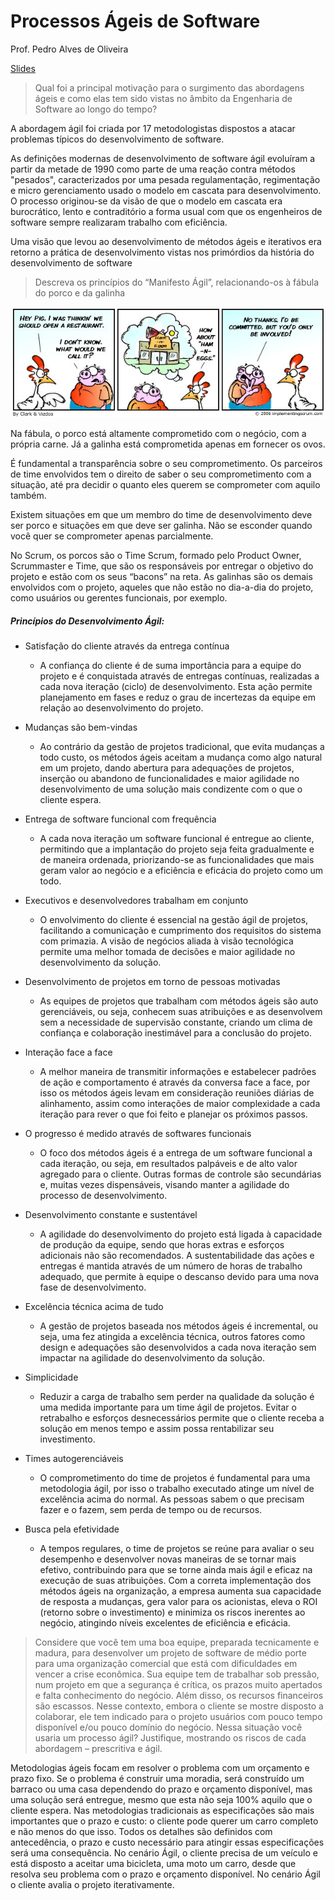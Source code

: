 # Processos Ágeis de Software

Prof. Pedro Alves de Oliveira

[Slides](http://webdav.sistemas.pucminas.br:8080/webdav/sistemas/sga/20162/1109742_ED%20-%20Processos%20%C3%81geis.doc)

> Qual foi a principal motivação para o surgimento das abordagens ágeis e como elas tem sido vistas no âmbito da Engenharia de Software ao longo do tempo?

A abordagem ágil foi criada por 17 metodologistas dispostos a atacar problemas típicos do desenvolvimento de software.

As definições modernas de desenvolvimento de software ágil evoluíram a partir da metade de 1990 como parte de uma reação contra métodos "pesados", caracterizados por uma pesada regulamentação, regimentação e micro gerenciamento usado o modelo em cascata para desenvolvimento. O processo originou-se da visão de que o modelo em cascata era burocrático, lento e contraditório a forma usual com que os engenheiros de software sempre realizaram trabalho com eficiência.

Uma visão que levou ao desenvolvimento de métodos ágeis e iterativos era retorno a prática de desenvolvimento vistas nos primórdios da história do desenvolvimento de software

> Descreva os princípios do “Manifesto Ágil”, relacionando-os à fábula do porco e da galinha

![ham and eggs](ham_eggs.jpg)

Na fábula, o porco está altamente comprometido com o negócio, com a própria carne. Já a galinha está comprometida apenas em fornecer os ovos.

É fundamental a transparência sobre o seu comprometimento. Os parceiros de time envolvidos tem o direito de saber o seu comprometimento com a situação, até pra decidir o quanto eles querem se comprometer com aquilo também.

Existem situações em que um membro do time de desenvolvimento deve ser porco e situações em que deve ser galinha. Não se esconder quando você quer se comprometer apenas parcialmente.

No Scrum, os porcos são o Time Scrum, formado pelo Product Owner, Scrummaster e Time, que são os responsáveis por entregar o objetivo do projeto e estão com os seus “bacons” na reta. As galinhas são os demais envolvidos com o projeto, aqueles que não estão no dia-a-dia do projeto, como usuários ou gerentes funcionais, por exemplo.

##### Princípios do Desenvolvimento Ágil:

- Satisfação do cliente através da entrega contínua
    - A confiança do cliente é de suma importância para a equipe do projeto e é conquistada através de entregas contínuas, realizadas a cada nova iteração (ciclo) de desenvolvimento. Esta ação permite planejamento em fases e reduz o grau de incertezas da equipe em relação ao desenvolvimento do projeto.

- Mudanças são bem-vindas
    - Ao contrário da gestão de projetos tradicional, que evita mudanças a todo custo, os métodos ágeis aceitam a mudança como algo natural em um projeto, dando abertura para adequações de projetos, inserção ou abandono de funcionalidades e maior agilidade no desenvolvimento de uma solução mais condizente com o que o cliente espera.

- Entrega de software funcional com frequência
    - A cada nova iteração um software funcional é entregue ao cliente, permitindo que a implantação do projeto seja feita gradualmente e de maneira ordenada, priorizando-se as funcionalidades que mais geram valor ao negócio e a eficiência e eficácia do projeto como um todo.

- Executivos e desenvolvedores trabalham em conjunto
    - O envolvimento do cliente é essencial na gestão ágil de projetos, facilitando a comunicação e cumprimento dos requisitos do sistema com primazia. A visão de negócios aliada à visão tecnológica permite uma melhor tomada de decisões e maior agilidade no desenvolvimento da solução.

- Desenvolvimento de projetos em torno de pessoas motivadas
    - As equipes de projetos que trabalham com métodos ágeis são auto gerenciáveis, ou seja, conhecem suas atribuições e as desenvolvem sem a necessidade de supervisão constante, criando um clima de confiança e colaboração inestimável para a conclusão do projeto.

- Interação face a face
    - A melhor maneira de transmitir informações e estabelecer padrões de ação e comportamento é através da conversa face a face, por isso os métodos ágeis levam em consideração reuniões diárias de alinhamento, assim como interações de maior complexidade a cada iteração para rever o que foi feito e planejar os próximos passos.

- O progresso é medido através de softwares funcionais
    - O foco dos métodos ágeis é a entrega de um software funcional a cada iteração, ou seja, em resultados palpáveis e de alto valor agregado para o cliente. Outras formas de controle são secundárias e, muitas vezes dispensáveis, visando manter a agilidade do processo de desenvolvimento.

- Desenvolvimento constante e sustentável
    - A agilidade do desenvolvimento do projeto está ligada à capacidade de produção da equipe, sendo que horas extras e esforços adicionais não são recomendados. A sustentabilidade das ações e entregas é mantida através de um número de horas de trabalho adequado, que permite à equipe o descanso devido para uma nova fase de desenvolvimento.

- Excelência técnica acima de tudo
    - A gestão de projetos baseada nos métodos ágeis é incremental, ou seja, uma fez atingida a excelência técnica, outros fatores como design e adequações são desenvolvidos a cada nova iteração sem impactar na agilidade do desenvolvimento da solução.

- Simplicidade 
    - Reduzir a carga de trabalho sem perder na qualidade da solução é uma medida importante para um time ágil de projetos. Evitar o retrabalho e esforços desnecessários permite que o cliente receba a solução em menos tempo e assim possa rentabilizar seu investimento.

- Times autogerenciáveis
    - O comprometimento do time de projetos é fundamental para uma metodologia ágil, por isso o trabalho executado atinge um nível de excelência acima do normal. As pessoas sabem o que precisam fazer e o fazem, sem perda de tempo ou de recursos.

- Busca pela efetividade
    - A tempos regulares, o time de projetos se reúne para avaliar o seu desempenho e desenvolver novas maneiras de se tornar mais efetivo, contribuindo para que se torne ainda mais ágil e eficaz na execução de suas atribuições. Com a correta implementação dos métodos ágeis na organização, a empresa aumenta sua capacidade de resposta a mudanças, gera valor para os acionistas, eleva o ROI (retorno sobre o investimento) e minimiza os riscos inerentes ao negócio, atingindo níveis excelentes de eficiência e eficácia.

> Considere que você tem uma boa equipe, preparada tecnicamente e madura, para desenvolver um projeto de software de médio porte para uma organização comercial que está com dificuldades em vencer a crise econômica. Sua equipe tem de trabalhar sob pressão, num projeto em que a segurança é crítica, os prazos muito apertados e falta conhecimento do negócio. Além disso, os recursos financeiros são escassos. Nesse contexto, embora o cliente se mostre disposto a colaborar, ele tem indicado para o projeto usuários com pouco tempo disponível e/ou pouco domínio do negócio. Nessa situação você usaria um processo ágil? Justifique, mostrando os riscos de cada abordagem – prescritiva e ágil.

Metodologias ágeis focam em resolver o problema com um orçamento e prazo fixo. Se o problema é construir uma moradia, será construído um barraco ou uma casa dependendo do prazo e orçamento disponível, mas uma solução será entregue, mesmo que esta não seja 100% aquilo que o cliente espera.  Nas metodologias tradicionais as especificações são mais importantes que o prazo e custo: o cliente pode querer um carro completo e não menos do que isso. Todos os detalhes são definidos com antecedência, o prazo e custo necessário para atingir essas especificações será uma consequência. No cenário Ágil, o cliente precisa de um veículo e está disposto a aceitar uma bicicleta, uma moto um carro, desde que resolva seu problema com o prazo e orçamento disponível. No cenário Ágil o cliente avalia o projeto iterativamente.







